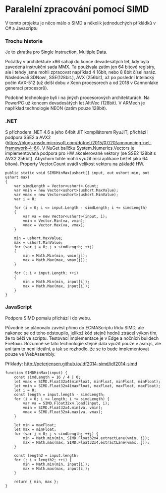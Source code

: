 # Paralelní zpracování pomocí SIMD

 V tomto projektu je něco málo o SIMD a několik jednoduchých příkládků v C# a Javacriptu

### Trochu historie

Je to zkratka pro Single Instruction, Multiple Data. 

Počátky v architektuře x86 sahají do konce devadesátých let, kdy byla zavedená instrukční sada MMX. Ta používala zatím jen 64 bitové registry, ale i tehdy jsme mohli zpracovat například 4 16bit, nebo 8 8bit čísel naráz. Následovali 3DNow!, SSE(128bit.), AVX (256bit), až po poslední Intelácký počin AVX-512 (už delší dobu v Xeon procesorech a od 2018 v Cannonlake generaci procesorů). 

Podobné technologie byli i na jiných procesorových architekturách. Na PowerPC už koncem devadesátých let AltiVec (128bit). 
V ARMech je například technologie NEON (zatím pouze 128bit).

### .NET

S příchodem .NET 4.6 a jeho 64bit JIT kompilátorem RyuJIT, přichází i podpora SSE2 a AVX2 (https://blogs.msdn.microsoft.com/dotnet/2015/07/20/announcing-net-framework-4-6/). V NuGet balíčku System.Numerics.Vectors je implementovaná podpora pro HW akcelerované vektory (se SSE2 128bit s AVX2 256bit). Abychom tohle mohli využít misí aplikace běžet jako 64 bitová. Property Vector<T>.Count uvádí velikost vektoru na základě HW.

```
public static void SIMDMinMax(ushort[] input, out ushort min, out ushort max)
{
    var simdLength = Vector<ushort>.Count;    
    var vmin = new Vector<ushort>(ushort.MaxValue);
    var vmax = new Vector<ushort>(ushort.MinValue);
    var i = 0;

    for (i = 0; i <= input.Length - simdLength; i += simdLength)
    {
        var va = new Vector<ushort>(input, i);
        vmin = Vector.Min(va, vmin);
        vmax = Vector.Max(va, vmax);
    }

    min = ushort.MaxValue;
    max = ushort.MinValue;
    for (var j = 0; j < simdLength; ++j)
    {
        min = Math.Min(min, vmin[j]);
        max = Math.Max(max, vmax[j]);
    }

    for (; i < input.Length; ++i)
    {
        min = Math.Min(min, input[i]);
        max = Math.Max(max, input[i]);
    }
}
```

### JavaScript

Podpora SIMD pomalu přichází i do webu.

Původně se plánovalo zavést přímo do ECMAScriptu třídu SIMD, ale nakonec se od toho odstoupilo, jelikož kód stejně hodně ztrácel výkon tím, že to běží ve scriptu.
Testovací implementace je v Edge a nočních buildech Firefoxu. Rozumně se tato technologie stejně dala využít pouze v asm.js, ale ani tam to není ideální, a tak se rozhodlo, že se to bude implementovat pouze ve WebAssembly.

Příklady:
http://peterjensen.github.io/idf2014-simd/idf2014-simd

```
function SIMDMinMax(input) {
    const simdLength = 16 / 4 | 0;
    let vmax = SIMD.Float32x4(minFloat, minFloat, minFloat, minFloat);
    let vmin = SIMD.Float32x4(maxFloat, maxFloat, maxFloat, maxFloat);
    let i = 0;
    const length = input.length - simdLength;
    for (i = 0; i <= length; i += simdLength) {
        var va = SIMD.Float32x4.load(input, i);
        vmin = SIMD.Float32x4.min(va, vmin);
        vmax = SIMD.Float32x4.max(va, vmax);
    }

    let min = maxFloat;
    let max = minFloat;
    for (var j = 0; j < simdLength; ++j) {
        min = Math.min(min, SIMD.Float32x4.extractLane(vmin, j));
        max = Math.max(max, SIMD.Float32x4.extractLane(vmax, j));
    }

    const length2 = input.length;
    for (; i < length2; ++i) {
        min = Math.min(min, input[i]);
        max = Math.max(max, input[i]);
    }

    return { min, max };
}
```

